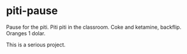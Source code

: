 # piti-pause
Pause for the piti. Piti piti in the classroom. Coke and ketamine, backflip. Oranges 1 dolar.

This is a serious project.
